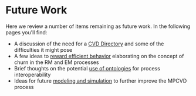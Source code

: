# Future Work

Here we review a number of items remaining as future work.
In the following pages you'll find:

- A discussion of the need for a [CVD Directory](cvd_directory.md) and some of the difficulties it
might pose
- A few ideas to [reward efficient behavior](reward_functions.md) elaborating on the concept of churn in the RM and EM processes 
- Brief thoughts on the potential [use of ontologies](ontology.md) for process interoperability 
- Ideas for future [modeling and simulation](mod_sim.md) to further improve the MPCVD process



